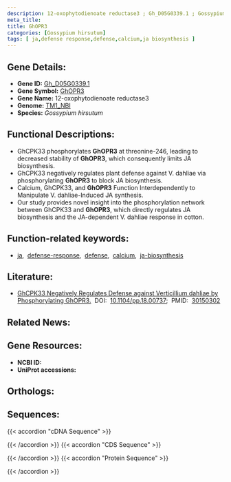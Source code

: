 ```yaml
---
description: 12-oxophytodienoate reductase3 ; Gh_D05G0339.1 ; Gossypium hirsutum
meta_title:
title: GhOPR3
categories: [Gossypium hirsutum]
tags: [ ja,defense response,defense,calcium,ja biosynthesis ]
---
```


## Gene Details:
- **Gene ID:**	[Gh_D05G0339.1](https://yanglab.hzau.edu.cn/cott/PublicFun/total_jump.1?target=genomics/gene_index&gene_id=Gh_D05G0339.1)
- **Gene Symbol:** <u>GhOPR3</u>
- **Gene Name:** 12-oxophytodienoate reductase3
- **Genome:** [TM1_NBI](https://yanglab.hzau.edu.cn/CottonMD/download.1)
- **Species:** *Gossypium hirsutum*

## Functional Descriptions:
   - GhCPK33 phosphorylates **GhOPR3** at threonine-246, leading to decreased stability of **GhOPR3**, which consequently limits JA biosynthesis.
   - GhCPK33 negatively regulates plant defense against V. dahliae via phosphorylating **GhOPR3** to block JA biosynthesis.
   - Calcium, GhCPK33, and **GhOPR3** Function Interdependently to Manipulate V. dahliae-Induced JA synthesis.
   - Our study provides novel insight into the phosphorylation network between GhCPK33 and **GhOPR3**, which directly regulates JA biosynthesis and the JA-dependent V. dahliae response in cotton.

## Function-related keywords:
   - [ja](/tags/ja/),&nbsp;&nbsp;[defense-response](/tags/defense-response/),&nbsp;&nbsp;[defense](/tags/defense/),&nbsp;&nbsp;[calcium](/tags/calcium/),&nbsp;&nbsp;[ja-biosynthesis](/tags/ja-biosynthesis/)

## Literature:
   - [GhCPK33 Negatively Regulates Defense against Verticillium dahliae by Phosphorylating GhOPR3.](https://doi.org/10.1104/pp.18.00737)&nbsp;&nbsp;DOI:&nbsp;&nbsp;[10.1104/pp.18.00737](https://doi.org/10.1104/pp.18.00737);&nbsp;&nbsp;PMID:&nbsp;&nbsp;[30150302](https://pubmed.ncbi.nlm.nih.gov/30150302/)

## Related News:

## Gene Resources:
- **NCBI ID:**  [](https://www.ncbi.nlm.nih.gov/gene/?term=)
- **UniProt accessions:**  [](https://www.uniprot.org/uniprotkb//entry)

## Orthologs:

## Sequences:
{{< accordion "cDNA Sequence" >}}

{{< /accordion >}}
{{< accordion "CDS Sequence" >}}

{{< /accordion >}}
{{< accordion "Protein Sequence" >}}

{{< /accordion >}}
